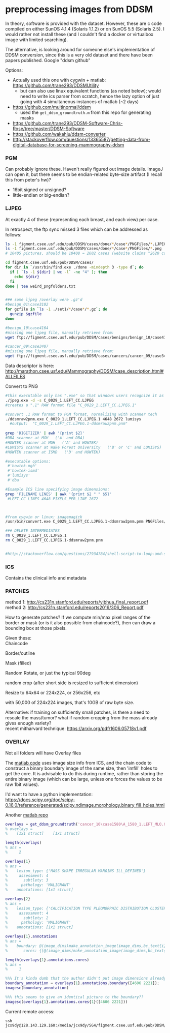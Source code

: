 # preprocessing images from DDSM

In theory, software is provided with the dataset. However, these are c code compiled on either SunOS 4.1.4 (Solaris 1.1.2) or on SunOS 5.5 (Solaris 2.5). I would rather not install these (and I couldn't find a docker or virtualbox image with limited searching). 

The alternative, is looking around for someone else's implementation of DDSM conversion, since this is a very old dataset and there have been papers published. Google "ddsm github"

Options:
 - Actually used this one with cygwin + matlab:  https://github.com/trane293/DDSMUtility
   - but can also use linux equivalent functions (as noted below); would need to write ics parser from scratch, hence the lazy option of just going with 4 simultaneous instances of matlab (~2 days)
 - https://github.com/multinormal/ddsm
   - used the `get_ddsm_groundtruth.m` from this repo for generating masks
 - https://github.com/trane293/DDSM-Software-Chris-Rose/tree/master/DDSM-Software
 - https://github.com/wakahiu/ddsm-converter
 - http://stackoverflow.com/questions/13365587/getting-data-from-digital-database-for-screening-mammography-ddsm

### PGM 
Can probably ignore these. Haven't really figured out image details. ImageJ can open it, but there seems to be endian-related byte-size artifact (I recall this from peter's hw)?
 - 16bit signed or unsigned?
 - little-endian or big-endian?


### LJPEG
At exactly 4 of these (representing each breast, and each view) per case.  

In retrospect, the ftp sync missed 3 files which can be addressed as follows:  
```bash
ls -1 figment.csee.usf.edu/pub/DDSM/cases/done/*/case*/PNGFiles/*.LJPEG | wc-l
ls -1 figment.csee.usf.edu/pub/DDSM/cases/done/*/case*/PNGFiles/*.png | wc-l
# 10405 pictures, should be 10408 = 2602 cases (website claims "2620 cases available in 43 volumes" --> typo?)

cd figment.csee.usf.edu/pub/DDSM/cases/
for dir in `/usr/bin/find.exe ./done -mindepth 3 -type d`; do
  if [ `ls -1 ${dir} | wc -l` -ne "4" ]; then
    echo ${dir}
  fi
done | tee weird_pngfolders.txt


### some ljpeg /overlay were .gz'd
#benign_01\case3102
for gzfile in `ls -1 ./set1/*/case*/*.gz`; do
  gunzip $gzfile
done

#benign_10\case4164
#missing one ljpeg file, manually retrieve from:  
wget ftp://figment.csee.usf.edu/pub/DDSM/cases/benigns/benign_10/case4164/D_4164_1.LEFT_MLO.LJPEG

#cancer_09\case3407
#missing one ljpeg file, manually retrieve from:  
wget ftp://figment.csee.usf.edu/pub/DDSM/cases/cancers/cancer_09/case3407/B_3407_1.RIGHT_CC.LJPEG
```



Data descriptor is here:  http://marathon.csee.usf.edu/Mammography/DDSM/case_description.html#ALLFILES

Convert to PNG
```bash
#this executable only has ".exe" so that windows users recognize it as such (nonetheless, is a linux binary, so cygwin/bash needed)
./jpeg.exe -d -s C_0029_1.LEFT_CC.LJPEG
#creates a ".1" RAW format file "C_0029_1.LEFT_CC.LJPEG.1"

#convert .1 RAW format to PGM format, normalizing with scanner tech
./ddsmraw2pnm.exe C_0029_1.LEFT_CC.LJPEG.1 4648 2672 lumisys
  #output:  "C_0029_1.LEFT_CC.LJPEG.1-ddsmraw2pnm.pnm"
  
grep 'DIGITIZER' | awk '{print $2}'
#DBA scanner at MGH   ('A' and DBA)
#HOWTEK scanner at MGH   ('A' and HOWTEK)
#LUMISYS scanner at Wake Forest University   ('B' or 'C' and LUMISYS)
#HOWTEK scanner at ISMD   ('D' and HOWTEK)

#executable options:
 #'howtek-mgh'
 #'howtek-ismd'
 #'lumisys'
 #'dba'

#Example ICS line specifying image dimensions:
grep 'FILENAME LINES' | awk '{print $2 " " $5}'
 #LEFT_CC LINES 4648 PIXELS_PER_LINE 2672 



#from cygwin or linux: imagemagick 
/usr/bin/convert.exe C_0029_1.LEFT_CC.LJPEG.1-ddsmraw2pnm.pnm PNGFiles/C_0029_1.LEFT_CC.png

### DELETE INTERMEDIATES
rm C_0029_1.LEFT_CC.LJPEG.1
rm C_0029_1.LEFT_CC.LJPEG.1-ddsmraw2pnm.pnm


#http://stackoverflow.com/questions/27934784/shell-script-to-loop-and-start-processes-in-parallel
```


### ICS

Contains the clinical info and metadata


### PATCHES

method 1:  http://cs231n.stanford.edu/reports/vibhua_final_report.pdf  
method 2:  http://cs231n.stanford.edu/reports2016/306_Report.pdf  

How to generate patches? If we compute min/max pixel ranges of the border or mask (or is it also possible from chaincode?), then can draw a bounding box at those pixels. 

Given these:  
Chaincode

Border/outline

Mask (filled)


Random Rotate, or just the typical 90deg

random crop (after short side is resized to sufficient dimension) 

Resize to 64x64 or 224x224, or 256x256, etc

with 50,000 of 224x224 images, that's 10GB of raw byte size. 

Alternative: if training on sufficiently small patches, is there a need to rescale the mass/tumor? what if random cropping from the mass already gives enough variety?  
recent mitharvard technique: https://arxiv.org/pdf/1606.05718v1.pdf

### OVERLAY

Not all folders will have Overlay files

The [matlab code](https://github.com/trane293/DDSMUtility/blob/master/readBoundary.m) uses image size info from ICS, and the chain code to construct a binary boundary image of the same size, then 'imfill' holes to get the core. It is advisable to do this during runtime, rather than storing the entire binary image (which can be large, unless one forces the values to be raw 1bit values). 

I'd want to have a python implementation:  
https://docs.scipy.org/doc/scipy-0.16.0/reference/generated/scipy.ndimage.morphology.binary_fill_holes.html


Another [matlab repo](https://github.com/multinormal/ddsm/blob/master/ddsm-software/get_ddsm_groundtruth.m)
```matlab
overlays = get_ddsm_groundtruth('cancer_10\case1580\A_1580_1.LEFT_MLO.OVERLAY')
% overlays = 
%    [1x1 struct]    [1x1 struct]

length(overlays)
% ans =
%     2

overlays{1}
% ans = 
%    lesion_type: {'MASS SHAPE IRREGULAR MARGINS ILL_DEFINED'}
%     assessment: 4
%       subtlety: 3
%      pathology: 'MALIGNANT'
%    annotations: [1x1 struct]

overlays{2}
% ans = 
%    lesion_type: {'CALCIFICATION TYPE PLEOMORPHIC DISTRIBUTION CLUSTERED'}
%     assessment: 4
%       subtlety: 2
%      pathology: 'MALIGNANT'
%    annotations: [1x1 struct]

overlays{1}.annotations
% ans = 
%    boundary: @(image_dims)make_annotation_image(image_dims,bc_text{i})
%       cores: {[@(image_dims)make_annotation_image(image_dims,bc_text{i})]}

length(overlays{1}.annotations.cores)
% ans =
%     1

%%% It's kinda dumb that the author didn't put image dimensions already in the groundtruth matlab structure; have to manually get it
boundary_annotation = overlays{1}.annotations.boundary([4606 2221]);
imagesc(boundary_annotation)

%%% this seems to give an identical picture to the boundary?? 
imagesc(overlays{1}.annotations.cores{1}([4606 2221]))

```

Current remote access: 
```
ssh jcx9dy@128.143.129.160:/media/jcx9dy/SG4/figment.csee.usf.edu/pub/DDSM/cases/done

```


